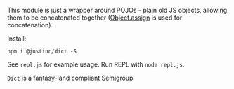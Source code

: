 This module is just a wrapper around POJOs - plain old JS objects, allowing them to be concatenated together ([Object.assign](https://developer.mozilla.org/en/docs/Web/JavaScript/Reference/Global_Objects/Object/assign) is used for concatenation).

Install:

`npm i @justinc/dict -S`

See `repl.js` for example usage. Run REPL with `node repl.js`.

`Dict` is a fantasy-land compliant Semigroup
